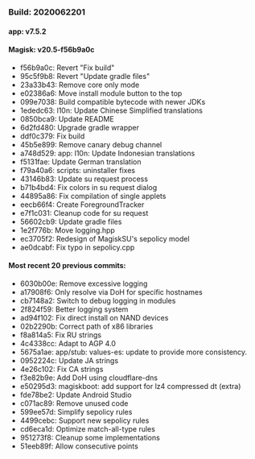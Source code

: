 ### Build: 2020062201
#### app: v7.5.2
#### Magisk: v20.5-f56b9a0c

- f56b9a0c: Revert "Fix build"
- 95c5f9b8: Revert "Update gradle files"
- 23a33b43: Remove core only mode
- e02386a6: Move install module button to the top
- 099e7038: Build compatible bytecode with newer JDKs
- 1ededc63: l10n: Update Chinese Simplified translations
- 0850bca9: Update README
- 6d2fd480: Upgrade gradle wrapper
- ddf0c379: Fix build
- 45b5e899: Remove canary debug channel
- a748d529: app: l10n: Update Indonesian translations
- f5131fae: Update German translation
- f79a40a6: scripts: uninstaller fixes
- 43146b83: Update su request process
- b71b4bd4: Fix colors in su request dialog
- 44895a86: Fix compilation of single applets
- eecb66f4: Create ForegroundTracker
- e7f1c031: Cleanup code for su request
- 56602cb9: Update gradle files
- 1e2f776b: Move logging.hpp
- ec3705f2: Redesign of MagiskSU's sepolicy model
- ae0dcabf: Fix typo in sepolicy.cpp

#### Most recent 20 previous commits:

- 6030b00e: Remove excessive logging
- a17908f6: Only resolve via DoH for specific hostnames
- cb7148a2: Switch to debug logging in modules
- 2f824f59: Better logging system
- ad94f102: Fix direct install on NAND devices
- 02b2290b: Correct path of x86 libraries
- f8a814a5: Fix RU strings
- 4c4338cc: Adapt to AGP 4.0
- 5675a1ae: app/stub: values-es: update to provide more consistency.
- 0952224c: Update JA strings
- 4e26c102: Fix CA strings
- f3e82b9e: Add DoH using cloudflare-dns
- e50295d3: magiskboot: add support for lz4 compressed dt (extra)
- fde78be2: Update Android Studio
- c071ac89: Remove unused code
- 599ee57d: Simplify sepolicy rules
- 4499cebc: Support new sepolicy rules
- cd6eca1d: Optimize match-all-type rules
- 951273f8: Cleanup some implementations
- 51eeb89f: Allow consecutive points
